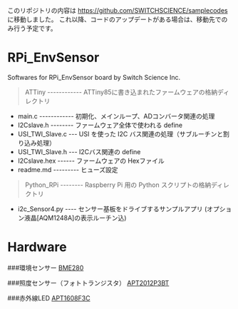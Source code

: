 このリポジトリの内容は https://github.com/SWITCHSCIENCE/samplecodes に移動しました。 これ以降、コードのアップデートがある場合は、移動先でのみ行う予定です。

RPi_EnvSensor
=============

Softwares for RPi_EnvSensor board by Switch Science Inc.

> ATTiny  ------------  ATTiny85に書き込まれたファームウェアの格納ディレクトリ
   +  main.c  ------------  初期化、メインループ、ADコンバータ関連の処理
   +  I2Cslave.h  --------  ファームウェア全体で使われる define
   +  USI_TWI_Slave.c  ---  USI を使った I2C バス関連の処理（サブルーチンと割り込み処理）
   +  USI_TWI_Slave.h  ---  I2Cバス関連の define
   +  I2Cslave.hex  ------  ファームウェアの Hexファイル
   +  readme.md  --------- ヒューズ設定

> Python_RPi  --------  Raspberry Pi 用の Python スクリプトの格納ディレクトリ
   +  i2c_Sensor4.py  ----  センサー基板をドライブするサンプルアプリ
                            (オプション液晶[AQM1248A]の表示ルーチン込)

Hardware
========

###環境センサー
[BME280](https://ae-bst.resource.bosch.com/media/_tech/media/datasheets/BST-BME280_DS001-11.pdf)

###照度センサー（フォトトランジスタ）
[APT2012P3BT](https://www.kingbrightusa.com/images/catalog/spec/APT2012P3BT.pdf)

###赤外線LED
[APT1608F3C](https://www.kingbrightusa.com/images/catalog/spec/APT1608F3C.pdf)

